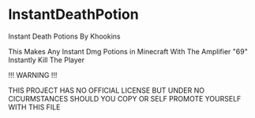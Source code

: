 # InstantDeathPotion
Instant Death Potions By Khookins

This Makes Any Instant Dmg Potions in Minecraft With The Amplifier "69" Instantly Kill The Player

!!! WARNING !!!

THIS PROJECT HAS NO OFFICIAL LICENSE BUT UNDER NO CICURMSTANCES SHOULD YOU COPY OR SELF PROMOTE YOURSELF WITH THIS FILE
